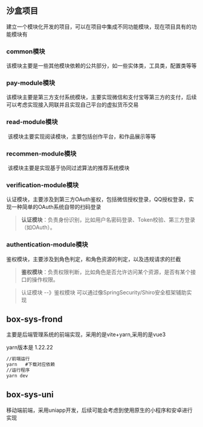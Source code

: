 ## 沙盒项目

建立一个模块化开发的项目，可以在项目中集成不同功能模块，现在项目具有的功能模块有

### common模块

​	该模块主要是一些其他模块依赖的公共部分，如一些实体类，工具类，配置类等等

### pay-module模块

​	该模块主要是第三方支付系统模块，主要实现微信和支付宝等第三方的支付，后续可以考虑实现接入网联并且实现自己平台的虚拟货币交易

### read-module模块

​	该模块主要实现阅读模块，主要包括创作平台，和作品展示等等

### recommen-module模块

​	该模块主要是实现基于协同过滤算法的推荐系统模块

### verification-module模块

​	认证模块，主要涉及到第三方OAuth鉴权，包括微信授权登录，QQ授权登录，实现一种简单的OAuth系统自带的扫码登录

> **认证模块**：负责身份识别，比如用户名密码登录、Token校验、第三方登录（如OAuth）。

### authentication-module模块

​	鉴权模块，主要涉及到角色判定，和角色资源的判定，以及违规请求的拦截

> **鉴权模块**：负责权限判断，比如角色是否允许访问某个资源，是否有某个接口的操作权限。



> 认证模块 --》鉴权模块       可以通过像SpringSecurity/Shiro安全框架辅助实现

## box-sys-frond

主要是后端管理系统的前端实现，采用的是vite+yarn,采用的是vue3

yarn版本是 1.22.22

```xml
//前端运行
yarn   #下载对应依赖
//运行程序
yarn dev
```

## box-sys-uni

移动端前端，采用uniapp开发，后续可能会考虑到使用原生的小程序和安卓进行实现
